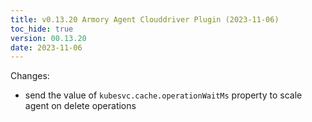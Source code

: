 ```yaml
---
title: v0.13.20 Armory Agent Clouddriver Plugin (2023-11-06)
toc_hide: true
version: 00.13.20
date: 2023-11-06
---
```


Changes:
- send the value of `kubesvc.cache.operationWaitMs` property to scale agent on delete operations
